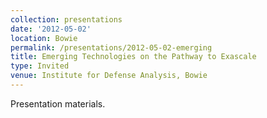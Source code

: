 ```yaml
---
collection: presentations
date: '2012-05-02'
location: Bowie
permalink: /presentations/2012-05-02-emerging
title: Emerging Technologies on the Pathway to Exascale
type: Invited
venue: Institute for Defense Analysis, Bowie
---
```


Presentation materials.
